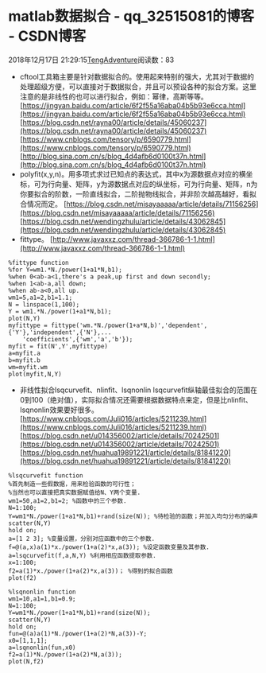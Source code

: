 # matlab数据拟合 - qq_32515081的博客 - CSDN博客
2018年12月17日 21:29:15[TengAdventure](https://me.csdn.net/qq_32515081)阅读数：83
- cftool工具箱主要是针对数据拟合的。使用起来特别的强大，尤其对于数据的处理超级方便，可以直接对于数据拟合，并且可以预设各种的拟合方案。这里注意的是非线性的也可以进行拟合，例如：幂律，高斯等等。
[https://jingyan.baidu.com/article/6f2f55a16aba04b5b93e6cca.html](https://jingyan.baidu.com/article/6f2f55a16aba04b5b93e6cca.html)
[https://blog.csdn.net/rayna00/article/details/45060237](https://blog.csdn.net/rayna00/article/details/45060237)
[https://www.cnblogs.com/tensory/p/6590779.html](https://www.cnblogs.com/tensory/p/6590779.html)
[http://blog.sina.com.cn/s/blog_4d4afb6d0100t37n.html](http://blog.sina.com.cn/s/blog_4d4afb6d0100t37n.html)
- polyfit(x,y,n)。用多项式求过已知点的表达式，其中x为源数据点对应的横坐标，可为行向量、矩阵，y为源数据点对应的纵坐标，可为行向量、矩阵，n为你要拟合的阶数，一阶直线拟合，二阶抛物线拟合，并非阶次越高越好，看拟合情况而定。
[https://blog.csdn.net/misayaaaaa/article/details/71156256](https://blog.csdn.net/misayaaaaa/article/details/71156256)
[https://blog.csdn.net/wendingzhulu/article/details/43062845](https://blog.csdn.net/wendingzhulu/article/details/43062845)
- fittype。
[http://www.javaxxz.com/thread-366786-1-1.html](http://www.javaxxz.com/thread-366786-1-1.html)
```
%fittype function
%for Y=wm1.*N./power(1+a1*N,b1);
%when 0<ab-a<1,there's a peak,up first and down secondly;
%when 1<ab-a,all down;
%when ab-a<0,all up.
wm1=5,a1=2,b1=1.1;
N = linspace(1,100);
Y = wm1.*N./power(1+a1*N,b1);
plot(N,Y)
myfittype = fittype('wm.*N./power(1+a*N,b)','dependent',{'Y'},'independent',{'N'},...
    'coefficients',{'wm','a','b'});
myfit = fit(N',Y',myfittype)
a=myfit.a
b=myfit.b
wm=myfit.wm
plot(myfit,N,Y)
```
- 非线性拟合lsqcurvefit、nlinfit、lsqnonlin
lsqcurvefit纵轴最佳拟合的范围在0到100（绝对值），实际拟合情况还需要根据数据特点来定，但是比nlinfit、lsqnonlin效果要好很多。
[https://www.cnblogs.com/Juli016/articles/5211239.html](https://www.cnblogs.com/Juli016/articles/5211239.html)
[https://blog.csdn.net/u014356002/article/details/70242501](https://blog.csdn.net/u014356002/article/details/70242501)
[https://blog.csdn.net/huahua19891221/article/details/81841220](https://blog.csdn.net/huahua19891221/article/details/81841220)
```
%lsqcurvefit function
%首先制造一些假数据，用来检验函数的可行性；
%当然也可以直接把真实数据赋值给N、Y两个变量.
wm1=50,a1=2,b1=2; %函数中的三个参数.
N=1:100;
Y=wm1*N./power(1+a1*N,b1)+rand(size(N)); %待检验的函数；并加入均匀分布的噪声
scatter(N,Y)
hold on;
a=[1 2 3]; %变量设置，分别对应函数中的三个参数.
f=@(a,x)a(1)*x./power(1+a(2)*x,a(3)); %设定函数变量及其参数.
a=lsqcurvefit(f,a,N,Y) %利用相应函数提取参数.
x=1:100;
f2=a(1)*x./power(1+a(2)*x,a(3))； %得到的拟合函数
plot(f2)
```
```
%lsqnonlin function
wm1=10,a1=1,b1=0.9;
N=1:100;
Y=wm1*N./power(1+a1*N,b1)+rand(size(N));
scatter(N,Y)
hold on;
fun=@(a)a(1)*N./power(1+a(2)*N,a(3))-Y;
x0=[1,1,1];
a=lsqnonlin(fun,x0)
f2=a(1)*N./power(1+a(2)*N,a(3));
plot(N,f2)
```

